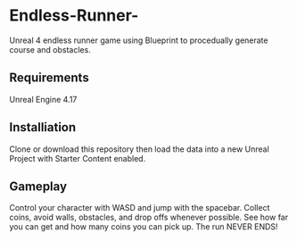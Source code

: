 # Endless-Runner-
Unreal 4 endless runner game using Blueprint to procedually generate course and obstacles.

## Requirements 
Unreal Engine 4.17

## Installiation
Clone or download this repository then load the data into a new Unreal Project with Starter Content enabled.

## Gameplay
Control your character with WASD and jump with the spacebar. Collect coins, avoid walls, obstacles, and drop offs whenever possible. 
See how far you can get and how many coins you can pick up.
The run NEVER ENDS!


